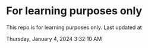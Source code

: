 # For learning purposes only
This repo is for learning purposes only.
Last updated at

Thursday, January 4, 2024 3:32:10 AM

